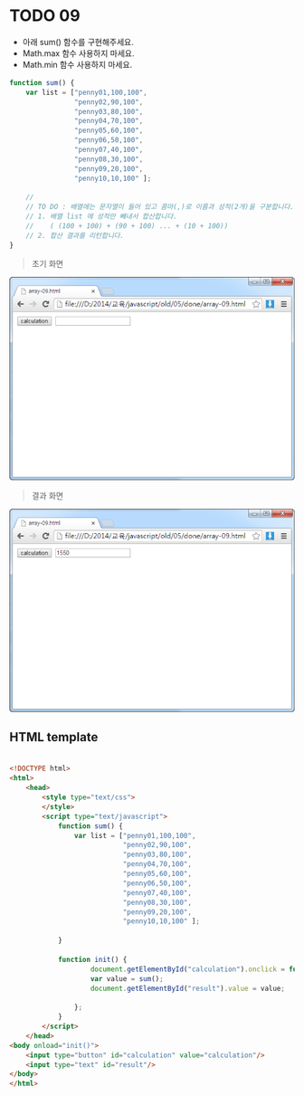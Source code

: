 ﻿TODO 09
========

* 아래 sum() 함수를 구현해주세요.
* Math.max 함수 사용하지 마세요.
* Math.min 함수 사용하지 마세요.

```javascript
function sum() {
	var list = ["penny01,100,100", 
				"penny02,90,100",
				"penny03,80,100",
				"penny04,70,100",
				"penny05,60,100",
				"penny06,50,100",
				"penny07,40,100",
				"penny08,30,100",
				"penny09,20,100",
				"penny10,10,100" ];

	//
	// TO DO : 배열에는 문자열이 들어 있고 콤마(,)로 이름과 성적(2개)을 구분합니다. 
	// 1. 배열 list 에 성적만 빼내서 합산합니다.
	//    ( (100 + 100) + (90 + 100) ... + (10 + 100))
	// 2. 합산 결과를 리턴합니다.
}

```

> 초기 화면

![TODO09](https://raw.githubusercontent.com/lightsh/jsstudy/master/05/todo/images/todo_09.png)


>  결과 화면

![TODO09](https://raw.githubusercontent.com/lightsh/jsstudy/master/05/todo/images/todo_09_result.png)

## HTML template

```html

<!DOCTYPE html> 
<html>
	<head>
		<style type="text/css">
		</style>
		<script type="text/javascript">
			function sum() {
				var list = ["penny01,100,100", 
							"penny02,90,100",
							"penny03,80,100",
							"penny04,70,100",
							"penny05,60,100",
							"penny06,50,100",
							"penny07,40,100",
							"penny08,30,100",
							"penny09,20,100",
							"penny10,10,100" ];
									
			}
			
			function init() {
					document.getElementById("calculation").onclick = function() {
					var value = sum();
					document.getElementById("result").value = value;
					
				};
			}			
		</script>
	</head>
<body onload="init()">               
	<input type="button" id="calculation" value="calculation"/>        
	<input type="text" id="result"/> 
</body>
</html>

```
